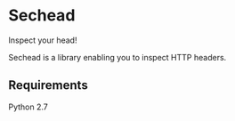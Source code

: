 # Sechead
Inspect your head!

Sechead is a library enabling you to inspect HTTP headers.

## Requirements
Python 2.7